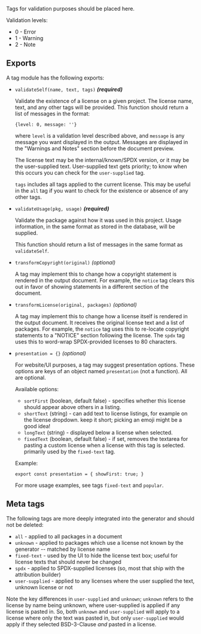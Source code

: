 Tags for validation purposes should be placed here.

Validation levels:
* 0 - Error
* 1 - Warning
* 2 - Note

## Exports

A tag module has the following exports:

* `validateSelf(name, text, tags)` _**(required)**_

  Validate the existence of a license on a given project. The license name, text, and any other tags will be provided. This function should return a list of messages in the format:

  ```
  {level: 0, message: ''}
  ```

  where `level` is a validation level described above, and `message` is any message you want displayed in the output. Messages are displayed in the "Warnings and Notes" section before the document preview.

  The license text may be the internal/known/SPDX version, or it may be the user-supplied text. User-supplied text gets priority; to know when this occurs you can check for the `user-supplied` tag.

  `tags` includes all tags applied to the current license. This may be useful in the `all` tag if you want to check for the existence or absence of any other tags.

* `validateUsage(pkg, usage)` _**(required)**_

  Validate the package against how it was used in this project.
  Usage information, in the same format as stored in the database, will be supplied.

  This function should return a list of messages in the same format as `validateSelf`.

* `transformCopyright(original)` _(optional)_

  A tag may implement this to change how a copyright statement is rendered in the output document. For example, the `notice` tag clears this out in favor of showing statements in a different section of the document.

* `transformLicense(original, packages)` _(optional)_

  A tag may implement this to change how a license itself is rendered in the output document. It receives the original license text and a list of packages. For example, the `notice` tag uses this to re-locate copyright statements to a "NOTICE" section following the license. The `spdx` tag uses this to word-wrap SPDX-provided licenses to 80 characters.

* `presentation = {}` _(optional)_

  For website/UI purposes, a tag may suggest presentation options. These options are keys of an object named `presentation` (not a function). All are optional.

  Available options:

  * `sortFirst` (boolean, default false) - specifies whether this license should appear above others in a listing.
  * `shortText` (string) - can add text to license listings, for example on the license dropdown. keep it short; picking an emoji might be a good idea!
  * `longText` (string) - displayed below a license when selected.
  * `fixedText` (boolean, default false) - if set, removes the textarea for pasting a custom license when a license with this tag is selected. primarily used by the `fixed-text` tag.

  Example:

  ```
  export const presentation = { showFirst: true; }
  ```

  For more usage examples, see tags `fixed-text` and `popular`.

## Meta tags

The following tags are more deeply integrated into the generator and should not be deleted:

* `all` - applied to all packages in a document
* `unknown` - applied to packages which use a license not known by the generator -- matched by license name
* `fixed-text` - used by the UI to hide the license text box; useful for license texts that should never be changed
* `spdx` - applied to SPDX-supplied licenses (so, most that ship with the attribution builder)
* `user-supplied` - applied to any licenses where the user supplied the text, unknown license or not

Note the key differences in `user-supplied` and `unknown`; `unknown` refers to the license by name being unknown, where user-supplied is applied if any license is pasted in. So, both `unknown` and `user-supplied` will apply to a license where only the text was pasted in, but only `user-supplied` would apply if they selected BSD-3-Clause *and* pasted in a license.
